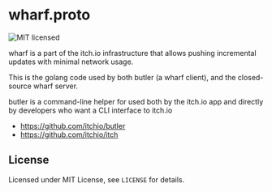 # wharf.proto

![MIT licensed](https://img.shields.io/badge/license-MIT-blue.svg)

wharf is a part of the itch.io infrastructure that allows pushing incremental
updates with minimal network usage.

This is the golang code used by both butler (a wharf client), and the
closed-source wharf server.

butler is a command-line helper for used both by the itch.io app and directly
by developers who want a CLI interface to itch.io

  * <https://github.com/itchio/butler>
  * <https://github.com/itchio/itch>

## License

Licensed under MIT License, see `LICENSE` for details.

